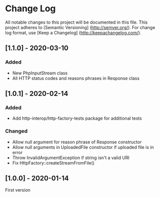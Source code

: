 # Change Log
All notable changes to this project will be documented in this file.
This project adheres to [Semantic Versioning] (http://semver.org/).
For change log format, use [Keep a Changelog] (http://keepachangelog.com/).

## [1.1.0] - 2020-03-10
### Added
- New PhpInputStream class
- All HTTP status codes and reasons phrases in Response class

## [1.0.1] - 2020-02-14
### Added
- Add http-interop/http-factory-tests package for additional tests

### Changed
- Allow null argument for reason phrase of Response constructor
- Allow null arguments in UploadedFile constructor if uploaded file is in error
- Throw InvalidArgumentException if string isn't a valid URI
- Fix HttpFactory::createStreamFromFile()

## [1.0.0] - 2020-01-14
First version